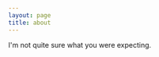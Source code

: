 ```yaml
---
layout: page
title: about
---
```


<p class="message">
I'm not quite sure what you were expecting.
</p>

